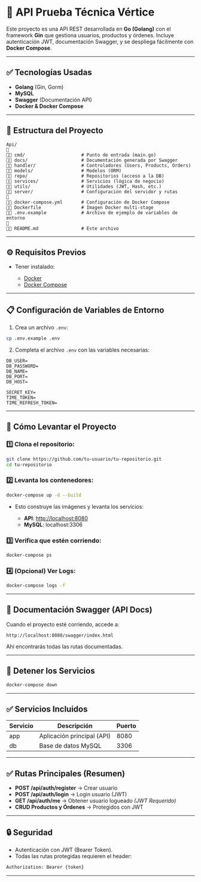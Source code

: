 # 🚀 API Prueba Técnica Vértice

Este proyecto es una API REST desarrollada en **Go (Golang)** con el framework **Gin** que gestiona usuarios, productos y órdenes.
Incluye autenticación JWT, documentación Swagger, y se despliega fácilmente con **Docker Compose**.

---

## ✅ Tecnologías Usadas

* **Golang** (Gin, Gorm)
* **MySQL**
* **Swagger** (Documentación API)
* **Docker & Docker Compose**

---

## 📂 Estructura del Proyecto

```
Api/
🌟
🔹🔹 cmd/                     # Punto de entrada (main.go)
🔹🔹 docs/                    # Documentación generada por Swagger
🔹🔹 handler/                 # Controladores (Users, Products, Orders)
🔹🔹 models/                  # Modelos (ORM)
🔹🔹 repo/                    # Repositorios (acceso a la DB)
🔹🔹 services/                # Servicios (lógica de negocio)
🔹🔹 utils/                   # Utilidades (JWT, Hash, etc.)
🔹🔹 server/                  # Configuración del servidor y rutas
🌟
🔹🔹 docker-compose.yml       # Configuración de Docker Compose
🔹🔹 Dockerfile               # Imagen Docker multi-stage
🔹🔹 .env.example             # Archivo de ejemplo de variables de entorno
🌟
🔹🔹 README.md                # Este archivo
```

---

## ⚙️ Requisitos Previos

* Tener instalado:

  * [Docker](https://docs.docker.com/get-docker/)
  * [Docker Compose](https://docs.docker.com/compose/install/)

---

## 📋 Configuración de Variables de Entorno

1. Crea un archivo `.env`:

```bash
cp .env.example .env
```

2. Completa el archivo `.env` con las variables necesarias:

```env
DB_USER=
DB_PASSWORD=
DB_NAME=
DB_PORT=
DB_HOST=

SECRET_KEY=
TIME_TOKEN=
TIME_REFRESH_TOKEN=
```

---

## 🚀 Cómo Levantar el Proyecto

### 1️⃣ Clona el repositorio:

```bash
git clone https://github.com/tu-usuario/tu-repositorio.git
cd tu-repositorio
```

### 2️⃣ Levanta los contenedores:

```bash
docker-compose up -d --build
```

* Esto construye las imágenes y levanta los servicios:

  * **API**: [http://localhost:8080](http://localhost:8080)
  * **MySQL**: localhost:3306

### 3️⃣ Verifica que estén corriendo:

```bash
docker-compose ps
```

### 4️⃣ (Opcional) Ver Logs:

```bash
docker-compose logs -f
```

---

## 📝 Documentación Swagger (API Docs)

Cuando el proyecto esté corriendo, accede a:

```
http://localhost:8080/swagger/index.html
```

Ahí encontrarás todas las rutas documentadas.

---

## 📛 Detener los Servicios

```bash
docker-compose down
```

---

## ✅ Servicios Incluidos

| Servicio | Descripción                | Puerto |
| -------- | -------------------------- | ------ |
| app      | Aplicación principal (API) | 8080   |
| db       | Base de datos MySQL        | 3306   |

---

## ✅ Rutas Principales (Resumen)

* **POST /api/auth/register** → Crear usuario
* **POST /api/auth/login** → Login usuario (JWT)
* **GET /api/auth/me** → Obtener usuario logueado *(JWT Requerido)*
* **CRUD Productos y Órdenes** → Protegidos con JWT

---

## 🔒 Seguridad

* Autenticación con JWT (Bearer Token).
* Todas las rutas protegidas requieren el header:

```bash
Authorization: Bearer {token}
```

---
